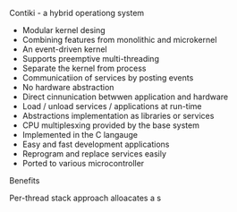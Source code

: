 Contiki  - a hybrid operationg system

* Modular kernel desing
* Combining features from monolithic and microkernel
* An event-driven kernel
* Supports preemptive multi-threading
* Separate the kernel from process
* Communicatiion of services by posting events
* No hardware abstraction
* Direct cinnunication betwwen application and hardware
* Load / unload services / applications at run-time
* Abstractions implementation as libraries or services
* CPU multiplesxing provided by the base system
* Implemented in the C langauge
* Easy and fast development applications
* Reprogram and replace services easily
* Ported to various microcontroller

Benefits


Per-thread stack approach alloacates a s
